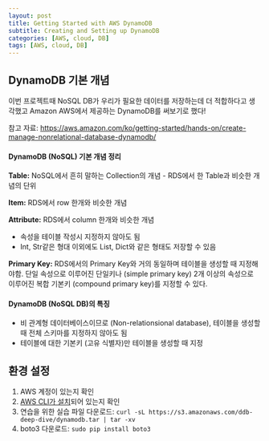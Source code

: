 ```yaml
---
layout: post
title: Getting Started with AWS DynamoDB
subtitle: Creating and Setting up DynamoDB
categories: [AWS, cloud, DB]
tags: [AWS, cloud, DB]
---
```


## DynamoDB 기본 개념

이번 프로젝트때 NoSQL DB가 우리가 필요한 데이터를 저장하는데 더 적합하다고 생각했고 Amazon AWS에서 제공하는 DynamoDB를 써보기로 했다!

참고 자료: https://aws.amazon.com/ko/getting-started/hands-on/create-manage-nonrelational-database-dynamodb/



#### **DynamoDB (NoSQL) 기본 개념 정리**

**Table:** NoSQL에서 흔히 말하는 Collection의 개념 - RDS에서 한 Table과 비슷한 개념의 단위

**Item:** RDS에서 row 한개와 비슷한 개념

**Attribute:** RDS에서 column 한개와 비슷한 개념

- 속성을 테이블 작성시 지정하지 않아도 됨
- Int, Str같은 형대 이외에도 List, Dict와 같은 형태도 저장할 수 있음

**Primary Key:** RDS에서의 Primary Key와 거의 동일하며 테이블을 생성할 때 지정해야함. 단일 속성으로 이루어진 단일키나 (simple primary key) 2개 이상의 속성으로 이루어진 복합 기본키 (compound primary key)를 지정할 수 있다.



#### DynamoDB (NoSQL DB)의 특징

- 비 관계형 데이터베이스이므로 (Non-relationsional database), 테이블을 생성할 때 전체 스키마를 지정하지 않아도 됨
- 테이블에 대한 기본키 (고유 식별자)만 테이블을 생성할 때 지정
  

## 환경 설정

1. AWS 계정이 있는지 확인
2. <a href="https://docs.aws.amazon.com/cli/latest/userguide/install-cliv2.html">AWS CLI가 설치</a>되어 있는지 확인
3. 연습을 위한 실습 파일 다운로드: `curl -sL https://s3.amazonaws.com/ddb-deep-dive/dynamodb.tar | tar -xv`
4. boto3 다운로드: `sudo pip install boto3`

